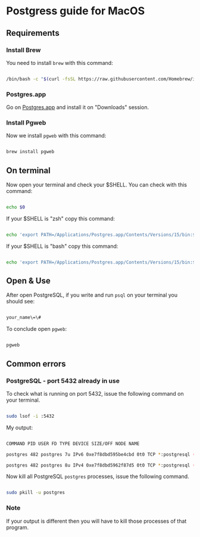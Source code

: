 # Postgress guide for MacOS

## Requirements

### Install Brew

You need to install `brew` with this command:

  

```bash

/bin/bash -c "$(curl -fsSL https://raw.githubusercontent.com/Homebrew/install/HEAD/install.sh)"

```

### Postgres.app

Go on [Postgres.app](https://postgresapp.com/) and install it on "Downloads" session.

  

### Install Pgweb

Now we install `pgweb` with this command:

```bash

brew install pgweb

```

  

## On terminal

  

Now open your terminal and check your $SHELL. You can check with this command:

```bash

echo $0

```

If your $SHELL is "zsh" copy this command:

```bash

echo 'export PATH=/Applications/Postgres.app/Contents/Versions/15/bin:$PATH' >> ~/.zshrc

```

  

If your $SHELL is "bash" copy this command:

  

```bash

echo 'export PATH=/Applications/Postgres.app/Contents/Versions/15/bin:$PATH' >> ~/.bashrc

```

## Open & Use

After open PostgreSQL, if you write and run `psql` on your terminal you should see:

```bash

your_name\=\#

```

  

To conclude open `pgweb`:

```bash

pgweb

```

  

## Common errors

### PostgreSQL - port 5432 already in use

To check what is running on port 5432, issue the following command on your terminal.

```bash

sudo lsof -i :5432

```

  

My output:

```bash

COMMAND PID USER FD TYPE DEVICE SIZE/OFF NODE NAME

postgres 482 postgres 7u IPv6 0xe7f8dbd595be4cbd 0t0 TCP *:postgresql (LISTEN)

postgres 482 postgres 8u IPv4 0xe7f8dbd5962f87d5 0t0 TCP *:postgresql (LISTEN)

```

  

Now kill all PostgreSQL `postgres` processes, issue the following command.

```bash

sudo pkill -u postgres

````

### Note

If your output is different then you will have to kill those processes of that program.